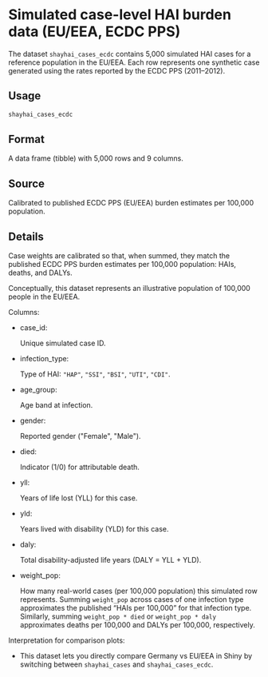 # Simulated case-level HAI burden data (EU/EEA, ECDC PPS)

The dataset `shayhai_cases_ecdc` contains 5,000 simulated HAI cases for
a reference population in the EU/EEA. Each row represents one synthetic
case generated using the rates reported by the ECDC PPS (2011–2012).

## Usage

``` r
shayhai_cases_ecdc
```

## Format

A data frame (tibble) with 5,000 rows and 9 columns.

## Source

Calibrated to published ECDC PPS (EU/EEA) burden estimates per 100,000
population.

## Details

Case weights are calibrated so that, when summed, they match the
published ECDC PPS burden estimates per 100,000 population: HAIs,
deaths, and DALYs.

Conceptually, this dataset represents an illustrative population of
100,000 people in the EU/EEA.

Columns:

- case_id:

  Unique simulated case ID.

- infection_type:

  Type of HAI: `"HAP"`, `"SSI"`, `"BSI"`, `"UTI"`, `"CDI"`.

- age_group:

  Age band at infection.

- gender:

  Reported gender ("Female", "Male").

- died:

  Indicator (1/0) for attributable death.

- yll:

  Years of life lost (YLL) for this case.

- yld:

  Years lived with disability (YLD) for this case.

- daly:

  Total disability-adjusted life years (DALY = YLL + YLD).

- weight_pop:

  How many real-world cases (per 100,000 population) this simulated row
  represents. Summing `weight_pop` across cases of one infection type
  approximates the published “HAIs per 100,000” for that infection type.
  Similarly, summing `weight_pop * died` or `weight_pop * daly`
  approximates deaths per 100,000 and DALYs per 100,000, respectively.

Interpretation for comparison plots:

- This dataset lets you directly compare Germany vs EU/EEA in Shiny by
  switching between `shayhai_cases` and `shayhai_cases_ecdc`.
